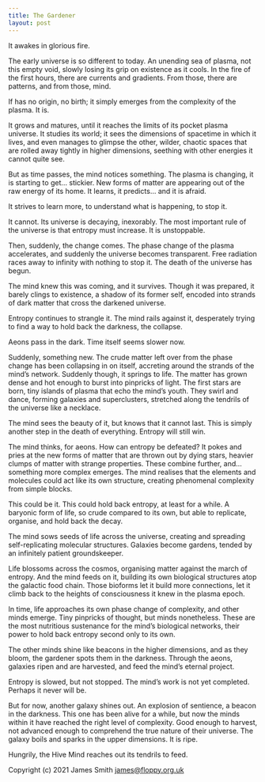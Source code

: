 ```yaml
---
title: The Gardener
layout: post
---
```


It awakes in glorious fire.

The early universe is so different to today. An unending sea of plasma, not this empty void, slowly losing its grip on existence as it cools. In the fire of the first hours, there are currents and gradients. From those, there are patterns, and from those, mind.

If has no origin, no birth; it simply emerges from the complexity of the plasma. It is.

It grows and matures, until it reaches the limits of its pocket plasma universe. It studies its world; it sees the dimensions of spacetime in which it lives, and even manages to glimpse the other, wilder, chaotic spaces that are rolled away tightly in higher dimensions, seething with other energies it cannot quite see. 

But as time passes, the mind notices something. The plasma is changing, it is starting to get… stickier. New forms of matter are appearing out of the raw energy of its home. It learns, it predicts… and it is afraid.

It strives to learn more, to understand what is happening, to stop it.

It cannot. Its universe is decaying, inexorably. The most important rule of the universe is that entropy must increase. It is unstoppable.

Then, suddenly, the change comes. The phase change of the plasma accelerates, and suddenly the universe becomes transparent. Free radiation races away to infinity with nothing to stop it. The death of the universe has begun.

The mind knew this was coming, and it survives. Though it was prepared, it barely clings to existence, a shadow of its former self, encoded into strands of dark matter that cross the darkened universe.

Entropy continues to strangle it. The mind rails against it, desperately trying to find a way to hold back the darkness, the collapse.

Aeons pass in the dark. Time itself seems slower now.

Suddenly, something new. The crude matter left over from the phase change has been collapsing in on itself, accreting around the strands of the mind’s network. Suddenly though, it springs to life. The matter has grown dense and hot enough to burst into pinpricks of light. The first stars are born, tiny islands of plasma that echo the mind’s youth. They swirl and dance, forming galaxies and superclusters, stretched along the tendrils of the universe like a necklace.

The mind sees the beauty of it, but knows that it cannot last. This is simply another step in the death of everything. Entropy will still win.

The mind thinks, for aeons. How can entropy be defeated? It pokes and pries at the new forms of matter that are thrown out by dying stars, heavier clumps of matter with strange properties. These combine further, and… something more complex emerges. The mind realises that the elements and molecules could act like its own structure, creating phenomenal complexity from simple blocks.

This could be it. This could hold back entropy, at least for a while. A baryonic form of life, so crude compared to its own, but able to replicate, organise, and hold back the decay.

The mind sows seeds of life across the universe, creating and spreading self-replicating molecular structures. Galaxies become gardens, tended by an infinitely patient groundskeeper.

Life blossoms across the cosmos, organising matter against the march of entropy. And the mind feeds on it, building its own biological structures atop the galactic food chain. Those bioforms let it build more connections, let it climb back to the heights of consciousness it knew in the plasma epoch.

In time, life approaches its own phase change of complexity, and other minds emerge. Tiny pinpricks of thought, but minds nonetheless. These are the most nutritious sustenance for the mind’s biological networks, their power to hold back entropy second only to its own.

The other minds shine like beacons in the higher dimensions, and as they bloom, the gardener spots them in the darkness. Through the aeons, galaxies ripen and are harvested, and feed the mind’s eternal project. 

Entropy is slowed, but not stopped. The mind’s work is not yet completed. Perhaps it never will be.

But for now, another galaxy shines out. An explosion of sentience, a beacon in the darkness. This one has been alive for a while, but now the minds within it have reached the right level of complexity. Good enough to harvest, not advanced enough to comprehend the true nature of their universe. The galaxy boils and sparks in the upper dimensions. It is ripe.

Hungrily, the Hive Mind reaches out its tendrils to feed.

 Copyright (c) 2021 James Smith <james@floppy.org.uk>

